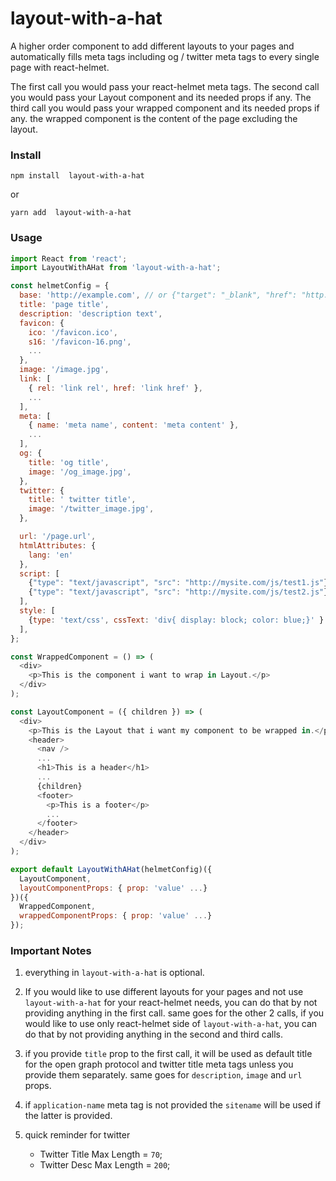 # layout-with-a-hat

A higher order component to add different layouts to your pages and automatically fills meta tags including og / twitter meta tags to every single page with react-helmet.

The first call you would pass your react-helmet meta tags.
The second call you would pass your Layout component and its needed props if any.
The third call you would pass your wrapped component and its needed props if any. the wrapped component is the content of the page excluding the layout.

### Install

```
npm install  layout-with-a-hat
```

or

```
yarn add  layout-with-a-hat
```

### Usage

```javascript
import React from 'react';
import LayoutWithAHat from 'layout-with-a-hat';

const helmetConfig = {
  base: 'http://example.com', // or {"target": "_blank", "href": "http://mysite.com/"}
  title: 'page title',
  description: 'description text',
  favicon: {
    ico: '/favicon.ico',
    s16: '/favicon-16.png',
    ...
  },
  image: '/image.jpg',
  link: [
    { rel: 'link rel', href: 'link href' },
    ...
  ],
  meta: [
    { name: 'meta name', content: 'meta content' },
    ...
  ],
  og: {
    title: 'og title',
    image: '/og_image.jpg',
  },
  twitter: {
    title: ' twitter title',
    image: '/twitter_image.jpg',
  },

  url: '/page.url',
  htmlAttributes: {
    lang: 'en'
  },
  script: [
    {"type": "text/javascript", "src": "http://mysite.com/js/test1.js"},
    {"type": "text/javascript", "src": "http://mysite.com/js/test2.js"}
  ],
  style: [
    {type: 'text/css', cssText: 'div{ display: block; color: blue;}' }
  ],
};

const WrappedComponent = () => (
  <div>
    <p>This is the component i want to wrap in Layout.</p>
  </div>
);

const LayoutComponent = ({ children }) => (
  <div>
    <p>This is the Layout that i want my component to be wrapped in.</p>
    <header>
      <nav />
      ...
      <h1>This is a header</h1>
      ...
      {children}
      <footer>
        <p>This is a footer</p>
        ...
      </footer>
    </header>
  </div>
);

export default LayoutWithAHat(helmetConfig)({
  LayoutComponent,
  layoutComponentProps: { prop: 'value' ...}
})({
  WrappedComponent,
  wrappedComponentProps: { prop: 'value' ...}
});
```

### Important Notes

1. everything in `layout-with-a-hat` is optional.

2. If you would like to use different layouts for your pages and not use `layout-with-a-hat` for your react-helmet needs, you can do that by not providing anything in the first call. same goes for the other 2 calls, if you would like to use only react-helmet side of `layout-with-a-hat`, you can do that by not providing anything in the second and third calls.

3. if you provide `title` prop to the first call, it will be used as default title for the open graph protocol and twitter title meta tags unless you provide them separately. same goes for `description`, `image` and `url` props.

4. if `application-name` meta tag is not provided the `sitename` will be used if the latter is provided.

5. quick reminder for twitter
   - Twitter Title Max Length = `70`;
   - Twitter Desc Max Length = `200`;
